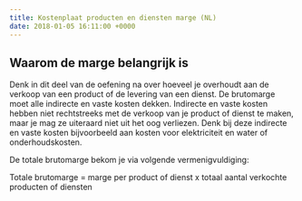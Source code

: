```yaml
---
title: Kostenplaat producten en diensten marge (NL)
date: 2018-01-05 16:11:00 +0000
---
```

## Waarom de marge belangrijk is

Denk in dit deel van de oefening na over hoeveel je overhoudt aan de verkoop van een product of de levering van een dienst. De brutomarge moet alle indirecte en vaste kosten dekken. Indirecte en vaste kosten hebben niet rechtstreeks met de verkoop van je product of dienst te maken, maar je mag ze uiteraard niet uit het oog verliezen. Denk bij deze indirecte en vaste kosten bijvoorbeeld aan kosten voor elektriciteit en water of onderhoudskosten.

De totale brutomarge bekom je via volgende vermenigvuldiging:

Totale brutomarge = marge per product of dienst x totaal aantal verkochte producten of diensten 
